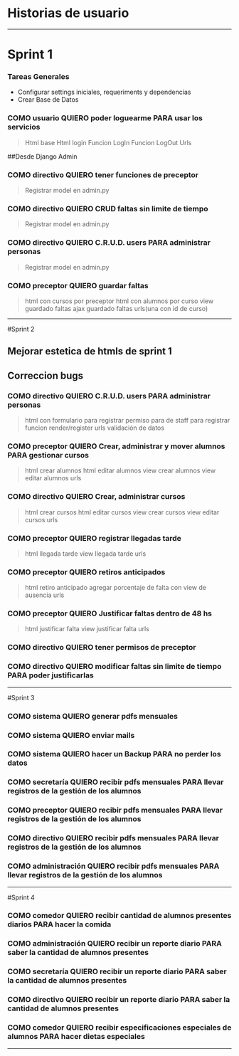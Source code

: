 # Historias de usuario
---------------
# Sprint 1

### Tareas Generales
* Configurar settings iniciales, requeriments y dependencias
* Crear Base de Datos

### COMO usuario QUIERO poder loguearme PARA usar los servicios
>Html base
>Html login
>Funcion LogIn
>Funcion LogOut
>Urls

##Desde Django Admin
### COMO directivo QUIERO tener funciones de preceptor
>Registrar model en admin.py

### COMO directivo QUIERO CRUD faltas sin limite de tiempo
>Registrar model en admin.py

### COMO directivo QUIERO C.R.U.D. users PARA administrar personas
>Registrar model en admin.py

### COMO preceptor QUIERO guardar faltas
>html con cursos por preceptor
>html con alumnos por curso
>view guardado faltas
>ajax guardado faltas
>urls(una con id de curso)
-----------
#Sprint 2
## Mejorar estetica de htmls de sprint 1
## Correccion bugs

### COMO directivo QUIERO C.R.U.D. users PARA administrar personas
>html con formulario para registrar
>permiso para de staff para registrar
>funcion render/register
>urls
>validación de datos

### COMO preceptor QUIERO Crear, administrar y mover alumnos PARA gestionar cursos
>html crear alumnos
>html editar alumnos
>view crear alumnos
>view editar alumnos
>urls

### COMO directivo QUIERO Crear, administrar cursos
>html crear cursos
>html editar cursos
>view crear cursos
>view editar cursos
>urls

### COMO preceptor QUIERO registrar llegadas tarde
>html llegada tarde
>view llegada tarde
>urls

### COMO preceptor QUIERO retiros anticipados
>html retiro anticipado
>agregar porcentaje de falta con view de ausencia
>urls

### COMO preceptor QUIERO Justificar faltas dentro de 48 hs 
>html justificar falta
>view justificar falta
>urls

### COMO directivo QUIERO tener permisos de preceptor

### COMO directivo QUIERO modificar faltas sin limite de tiempo PARA poder justificarlas
-----------
#Sprint 3

### COMO sistema QUIERO generar pdfs mensuales 
### COMO sistema QUIERO enviar mails
### COMO sistema QUIERO hacer un Backup PARA no perder los datos

### COMO secretaría QUIERO recibir pdfs mensuales PARA llevar registros de la gestión de los alumnos
### COMO preceptor QUIERO recibir pdfs mensuales PARA llevar registros de la gestión de los alumnos
### COMO directivo QUIERO recibir pdfs mensuales PARA llevar registros de la gestión de los alumnos
### COMO administración QUIERO recibir pdfs mensuales PARA llevar registros de la gestión de los alumnos

-----------------
#Sprint 4

### COMO comedor QUIERO recibir cantidad de alumnos presentes diarios PARA hacer la comida 

### COMO administración QUIERO recibir un reporte diario PARA saber la cantidad de alumnos presentes
### COMO secretaría QUIERO recibir un reporte diario PARA saber la cantidad de alumnos presentes
### COMO directivo QUIERO recibir un reporte diario PARA saber la cantidad de alumnos presentes

### COMO comedor QUIERO recibir especificaciones especiales de alumnos PARA hacer dietas especiales
------------


